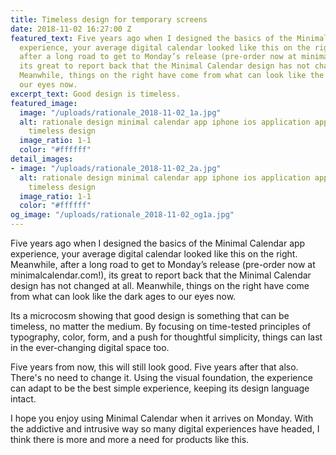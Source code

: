 ```yaml
---
title: Timeless design for temporary screens
date: 2018-11-02 16:27:00 Z
featured_text: Five years ago when I designed the basics of the Minimal Calendar app
  experience, your average digital calendar looked like this on the right. Meanwhile,
  after a long road to get to Monday’s release (pre-order now at minimalcalendar.com!),
  its great to report back that the Minimal Calendar design has not changed at all.
  Meanwhile, things on the right have come from what can look like the dark ages to
  our eyes now.
excerpt_text: Good design is timeless.
featured_image:
  image: "/uploads/rationale_2018-11-02_1a.jpg"
  alt: rationale design minimal calendar app iphone ios application app less but better
    timeless design
  image_ratio: 1-1
  color: "#ffffff"
detail_images:
- image: "/uploads/rationale_2018-11-02_2a.jpg"
  alt: rationale design minimal calendar app iphone ios application app less but better
    timeless design
  image_ratio: 1-1
  color: "#ffffff"
og_image: "/uploads/rationale_2018-11-02_og1a.jpg"
---
```


Five years ago when I designed the basics of the Minimal Calendar app experience, your average digital calendar looked like this on the right. Meanwhile, after a long road to get to Monday’s release (pre-order now at minimalcalendar.com!), its great to report back that the Minimal Calendar design has not changed at all. Meanwhile, things on the right have come from what can look like the dark ages to our eyes now.

Its a microcosm showing that good design is something that can be timeless, no matter the medium. By focusing on time-tested principles of typography, color, form, and a push for thoughtful simplicity, things can last in the ever-changing digital space too.

Five years from now, this will still look good. Five years after that also. There's no need to change it. Using the visual foundation, the experience can adapt to be the best simple experience, keeping its design language intact.

I hope you enjoy using Minimal Calendar when it arrives on Monday. With the addictive and intrusive way so many digital experiences have headed, I think there is more and more a need for products like this.